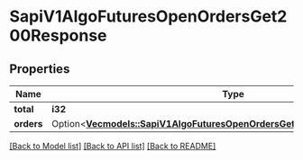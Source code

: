 # SapiV1AlgoFuturesOpenOrdersGet200Response

## Properties

Name | Type | Description | Notes
------------ | ------------- | ------------- | -------------
**total** | **i32** |  | 
**orders** | Option<[**Vec<models::SapiV1AlgoFuturesOpenOrdersGet200ResponseOrdersInner>**](_sapi_v1_algo_futures_openOrders_get_200_response_orders_inner.md)> |  | [optional]

[[Back to Model list]](../README.md#documentation-for-models) [[Back to API list]](../README.md#documentation-for-api-endpoints) [[Back to README]](../README.md)


